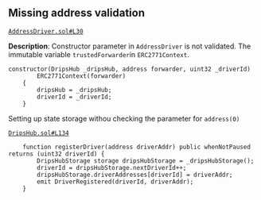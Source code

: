 ## Missing address validation

[`AddressDriver.sol#L30`](https://github.com/code-423n4/2023-01-drips/blob/main/src/AddressDriver.sol#L30)

**Description**: Constructor parameter in `AddressDriver` is not validated. The immutable variable `trustedForwarder`in `ERC2771Context`. 

```solidity=
constructor(DripsHub _dripsHub, address forwarder, uint32 _driverId)
        ERC2771Context(forwarder)
    {
        dripsHub = _dripsHub;
        driverId = _driverId;
    }
```

Setting up state storage withou checking the parameter for `address(0)`

[`DripsHub.sol#L134`](https://github.com/code-423n4/2023-01-drips/blob/9fd776b50f4be23ca038b1d0426e63a69c7a511d/src/DripsHub.sol#L134)

```solidity=
    function registerDriver(address driverAddr) public whenNotPaused returns (uint32 driverId) {
        DripsHubStorage storage dripsHubStorage = _dripsHubStorage();
        driverId = dripsHubStorage.nextDriverId++;
        dripsHubStorage.driverAddresses[driverId] = driverAddr;
        emit DriverRegistered(driverId, driverAddr);
    }
```
